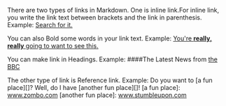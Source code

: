 There are two types of links in Markdown. One is inline link.For inline link, you write the link text between brackets and the link in parenthesis.
Example:
[Search for it.](www.google.com)

You can also Bold some words in your link text.
Example:
[You're **really, really** going to want to see this.](www.dailykitten.com)

You can make link in Headings.
Example:
####The Latest News from [the BBC](WWW.BBC.COM/NEWS:)

The other type of link is Reference link.
Example:
Do you want to [a fun place][]?
Well, do I have [another fun place][]!
[a fun place]: www.zombo.com
[another fun place]: www.stumbleupon.com
